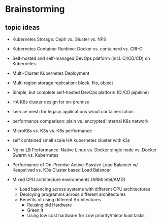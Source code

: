 # Brainstorming

## topic ideas

- Kubernetes Storage: Ceph vs. Gluster vs. NFS
- Kubernetes Container Runtime: Docker vs. containerd vs. CRI-O
- Self-hosted and self-managed
DevOps platform (incl. CI/CD/CD) on Kubernetes
- Multi-Cluster Kubernetes Deployment
- Multi region storage replication: block, file, object
- Simple, but complete self-hosted DevOps platform (CI/CD pipeline)
- HA K8s cluster design for on-premise
- service mesh for legacy applications w/out containerization
- performance comparison: plain vs. encrypted internal K8s network
- MicroK8s vs. K3s vs. K8s performance
- self contained small scale HA kubernetes cluster with k3s
- Nginx LB Performance: Native Linux vs. Docker single node vs. Docker Swarm vs. Kubernetes
- Performance of On-Premise Active-Passive Load Balancer w/ Keepalived vs. K3s Cluster based Load Balancer

- Mixed CPU architecture environments (ARM/Intel/AMD)
  - Load balencing across systems with different CPU architectures
  - Deploying programms across different architectures
  - Benefits of using different Architectures
    - Reusing old Hardware 
    - Green It
    - Using low cost hardware for Low priority/minor load tasks
